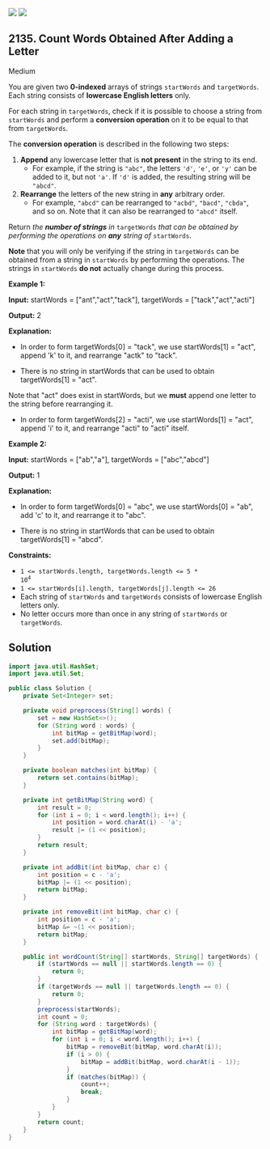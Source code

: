 [![](https://img.shields.io/github/stars/javadev/LeetCode-in-Java?label=Stars&style=flat-square)](https://github.com/javadev/LeetCode-in-Java)
[![](https://img.shields.io/github/forks/javadev/LeetCode-in-Java?label=Fork%20me%20on%20GitHub%20&style=flat-square)](https://github.com/javadev/LeetCode-in-Java/fork)

## 2135\. Count Words Obtained After Adding a Letter

Medium

You are given two **0-indexed** arrays of strings `startWords` and `targetWords`. Each string consists of **lowercase English letters** only.

For each string in `targetWords`, check if it is possible to choose a string from `startWords` and perform a **conversion operation** on it to be equal to that from `targetWords`.

The **conversion operation** is described in the following two steps:

1.  **Append** any lowercase letter that is **not present** in the string to its end.
    *   For example, if the string is `"abc"`, the letters `'d'`, `'e'`, or `'y'` can be added to it, but not `'a'`. If `'d'` is added, the resulting string will be `"abcd"`.
2.  **Rearrange** the letters of the new string in **any** arbitrary order.
    *   For example, `"abcd"` can be rearranged to `"acbd"`, `"bacd"`, `"cbda"`, and so on. Note that it can also be rearranged to `"abcd"` itself.

Return _the **number of strings** in_ `targetWords` _that can be obtained by performing the operations on **any** string of_ `startWords`.

**Note** that you will only be verifying if the string in `targetWords` can be obtained from a string in `startWords` by performing the operations. The strings in `startWords` **do not** actually change during this process.

**Example 1:**

**Input:** startWords = ["ant","act","tack"], targetWords = ["tack","act","acti"]

**Output:** 2

**Explanation:** 

- In order to form targetWords[0] = "tack", we use startWords[1] = "act", append 'k' to it, and rearrange "actk" to "tack". 

- There is no string in startWords that can be used to obtain targetWords[1] = "act". 
  
Note that "act" does exist in startWords, but we **must** append one letter to the string before rearranging it. 

- In order to form targetWords[2] = "acti", we use startWords[1] = "act", append 'i' to it, and rearrange "acti" to "acti" itself.

**Example 2:**

**Input:** startWords = ["ab","a"], targetWords = ["abc","abcd"]

**Output:** 1

**Explanation:** 

- In order to form targetWords[0] = "abc", we use startWords[0] = "ab", add 'c' to it, and rearrange it to "abc". 

- There is no string in startWords that can be used to obtain targetWords[1] = "abcd".

**Constraints:**

*   <code>1 <= startWords.length, targetWords.length <= 5 * 10<sup>4</sup></code>
*   `1 <= startWords[i].length, targetWords[j].length <= 26`
*   Each string of `startWords` and `targetWords` consists of lowercase English letters only.
*   No letter occurs more than once in any string of `startWords` or `targetWords`.

## Solution

```java
import java.util.HashSet;
import java.util.Set;

public class Solution {
    private Set<Integer> set;

    private void preprocess(String[] words) {
        set = new HashSet<>();
        for (String word : words) {
            int bitMap = getBitMap(word);
            set.add(bitMap);
        }
    }

    private boolean matches(int bitMap) {
        return set.contains(bitMap);
    }

    private int getBitMap(String word) {
        int result = 0;
        for (int i = 0; i < word.length(); i++) {
            int position = word.charAt(i) - 'a';
            result |= (1 << position);
        }
        return result;
    }

    private int addBit(int bitMap, char c) {
        int position = c - 'a';
        bitMap |= (1 << position);
        return bitMap;
    }

    private int removeBit(int bitMap, char c) {
        int position = c - 'a';
        bitMap &= ~(1 << position);
        return bitMap;
    }

    public int wordCount(String[] startWords, String[] targetWords) {
        if (startWords == null || startWords.length == 0) {
            return 0;
        }
        if (targetWords == null || targetWords.length == 0) {
            return 0;
        }
        preprocess(startWords);
        int count = 0;
        for (String word : targetWords) {
            int bitMap = getBitMap(word);
            for (int i = 0; i < word.length(); i++) {
                bitMap = removeBit(bitMap, word.charAt(i));
                if (i > 0) {
                    bitMap = addBit(bitMap, word.charAt(i - 1));
                }
                if (matches(bitMap)) {
                    count++;
                    break;
                }
            }
        }
        return count;
    }
}
```